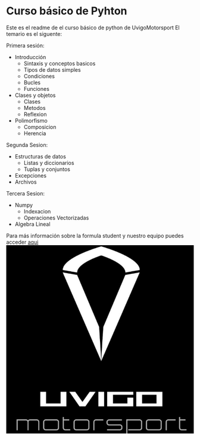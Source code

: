 # Curso básico de Pyhton
Este es el readme de el curso básico de python de UvigoMotorsport
El temario es el siguente:

Primera sesión:
* Introducción 
  * Sintaxis y conceptos basicos
  * Tipos de datos simples
  * Condiciones
  * Bucles
  * Funciones
* Clases y objetos
  * Clases
  * Metodos
  * Reflexion
* Polimorfismo
  * Composicion
  * Herencia

Segunda Sesion:
* Estructuras de datos
  * Listas y diccionarios
  * Tuplas  y conjuntos
* Excepciones
* Archivos

Tercera Sesion:
* Numpy
  * Indexacion
  * Operaciones Vectorizadas
* Algebra Lineal

Para más información sobre la formula student y nuestro equipo puedes acceder [aqui](https://es.linkedin.com/company/uvigo-motorsport)
![enter image description here](https://github.com/ElBley/Curso-git/raw/master/images/Logo.png)
